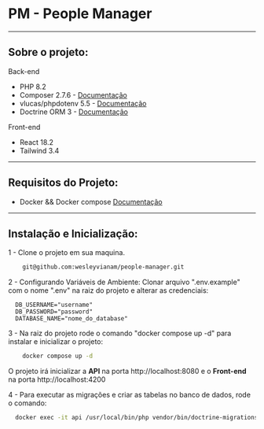 # PM - People Manager

---
## Sobre o projeto:
Back-end
* PHP 8.2
* Composer 2.7.6 - [Documentação](https://getcomposer.org/doc/)
* vlucas/phpdotenv 5.5 - [Documentação](https://github.com/vlucas/phpdotenv)
* Doctrine ORM 3 - [Documentação](https://www.doctrine-project.org/)

Front-end
* React 18.2
* Tailwind 3.4

--- 
## Requisitos do Projeto:
 * Docker && Docker compose [Documentação](https://docs.docker.com/engine/install/) 

--- 
## Instalação e Inicialização:
1 - Clone o projeto em sua maquina.
```bash
    git@github.com:wesleyvianam/people-manager.git
```

2 - Configurando Variáveis de Ambiente: Clonar arquivo ".env.example" com o nome ".env" na raiz do projeto e alterar as credenciais:

      DB_USERNAME="username"
      DB_PASSWORD="password"
      DATABASE_NAME="nome_do_database"

3 - Na raiz do projeto rode o comando "docker compose up -d" para instalar e inicializar o projeto:
```bash
    docker compose up -d
```
O projeto irá inicializar a **API** na porta http://localhost:8080 e o **Front-end** na porta http://localhost:4200

4 - Para executar as migrações e criar as tabelas no banco de dados, rode o comando:
```bash
  docker exec -it api /usr/local/bin/php vendor/bin/doctrine-migrations migrations:migrate
```

